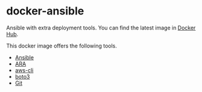 # docker-ansible

Ansible with extra deployment tools. You can find the latest image in [Docker Hub](https://hub.docker.com/r/seankang/ansible).

This docker image offers the following tools.

* [Ansible](https://www.ansible.com/)
* [ARA](https://github.com/openstack/ara)
* [aws-cli](https://github.com/aws/aws-cli)
* [boto3](https://github.com/boto/boto3)
* [Git](https://git-scm.com/)
